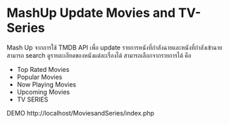 # MashUp Update Movies and TV-Series
Mash Up จากการใช้ TMDB API เพื่อ update รายการหนังที่กำลังฉายและหนังที่กำลังเข้าฉาย สามารถ search ดูรายละเอียดของหนังแต่ละเรื่องได้
สามารถเลือกจากรายการได้ คือ
- Top Rated Movies
- Popular Movies
- Now Playing Movies
- Upcoming Movies
- TV SERIES

DEMO http://localhost/MoviesandSeries/index.php

